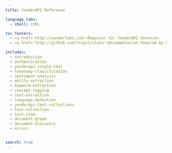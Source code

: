 ```yaml
---
title: YonderAPI Reference

language_tabs:
  - shell: cURL

toc_footers:
  - <a href='http://yonderlabs.com'>Register for YonderAPI here</a>
  - <a href='http://github.com/tripit/slate'>Documentation Powered by Slate</a>

includes:
  - introduction
  - authentication
  - yonderapi-single-text
  - taxonomy-classification
  - sentiment-analysis
  - entity-extraction
  - keyword-extraction
  - concept-tagging
  - text-extraction
  - language-detection
  - yonderapi-text-collections
  - text-collection
  - text-item
  - document-graph
  - document-discovery
  - errors


search: true
---
```


